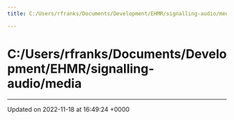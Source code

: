 ```yaml
---
title: C:/Users/rfranks/Documents/Development/EHMR/signalling-audio/media

---
```


# C:/Users/rfranks/Documents/Development/EHMR/signalling-audio/media








-------------------------------

Updated on 2022-11-18 at 16:49:24 +0000

